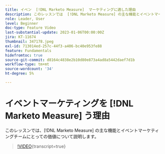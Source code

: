 ```yaml
---
title: イベン  [!DNL Marketo Measure]  マーケティングに適した理由
description: このレッスンでは  [!DNL Marketo Measure] の主な機能とイベントマーケティングチームにとっての価値について説明します。
role: Leader, User
level: Beginner
doc-type: Feature Video
last-substantial-update: 2023-01-06T00:00:00Z
jira: KT-11674
thumbnail: 347178.jpeg
exl-id: 713014ed-257c-44f3-a406-bc40e953fe88
feature: Fundamentals
hidefromtoc: true
source-git-commit: d8164c4838e2b10d80e873a4ad8a5442daef7d1b
workflow-type: tm+mt
source-wordcount: '34'
ht-degree: 5%

---
```


# イベントマーケティングを [!DNL Marketo Measure] う理由

このレッスンでは、[!DNL Marketo Measure] の主な機能とイベントマーケティングチームにとっての価値について説明します。

>[!VIDEO](https://video.tv.adobe.com/v/347178/?learn=on){transcript=true}
